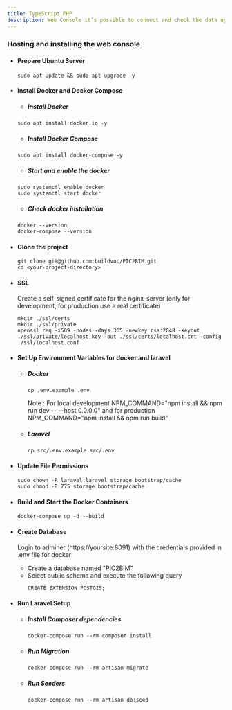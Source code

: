 ```yaml
---
title: TypeScript PHP
description: Web Console it’s possible to connect and check the data uploaded from the smartphone (Android and iOS).
---
```

### Hosting and installing the web console


* #### Prepare Ubuntu Server

    ```
    sudo apt update && sudo apt upgrade -y
    ```

* ####  Install Docker and Docker Compose


    * #####  Install Docker
    ```
    sudo apt install docker.io -y
    ```
    * #####  Install Docker Compose
    ```
    sudo apt install docker-compose -y
    ```

    * #####  Start and enable the docker
    ```
    sudo systemctl enable docker
    sudo systemctl start docker
    ```

    * #####  Check docker installation
    ```
    docker --version
    docker-compose --version
    ```

* ####  Clone the project
    ```
    git clone git@github.com:buildvoc/PIC2BIM.git
    cd <your-project-directory>
    ```
* #### SSL

    Create a self-signed certificate for the nginx-server (only for development, for production use a real certificate)
    
    ```
    mkdir ./ssl/certs
    mkdir ./ssl/private
    openssl req -x509 -nodes -days 365 -newkey rsa:2048 -keyout ./ssl/private/localhost.key -out ./ssl/certs/localhost.crt -config ./ssl/localhost.conf
    ```
    
    
        
* #### Set Up Environment Variables for docker and laravel
    * #####  Docker
        ```
        cp .env.example .env
        ```

        Note : For local development NPM_COMMAND="npm install && npm run dev -- --host 0.0.0.0" and for production NPM_COMMAND="npm install && npm run build"

    * #####  Laravel
        ```
        cp src/.env.example src/.env
        ```

* #### Update File Permissions

    ```
    sudo chown -R laravel:laravel storage bootstrap/cache
    sudo chmod -R 775 storage bootstrap/cache
    ```

* #### Build and Start the Docker Containers

    ```
    docker-compose up -d --build
    ```

* #### Create Database
    Login to adminer (https://yoursite:8091) with the credentials provided in .env file for docker
    * Create a database named "PIC2BIM"
    * Select public schema and execute the following query
        ```
        CREATE EXTENSION POSTGIS;
        ```
    
* #### Run Laravel Setup
    * #####  Install Composer dependencies
        ```
        docker-compose run --rm composer install
        ```
    * #####  Run Migration
        ```
        docker-compose run --rm artisan migrate
        ```
    * #####  Run Seeders
        ```
        docker-compose run --rm artisan db:seed
        ```